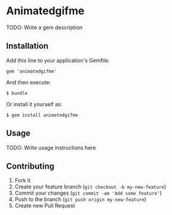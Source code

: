 # Animatedgifme

TODO: Write a gem description

## Installation

Add this line to your application's Gemfile:

    gem 'animatedgifme'

And then execute:

    $ bundle

Or install it yourself as:

    $ gem install animatedgifme

## Usage

TODO: Write usage instructions here

## Contributing

1. Fork it
2. Create your feature branch (`git checkout -b my-new-feature`)
3. Commit your changes (`git commit -am 'Add some feature'`)
4. Push to the branch (`git push origin my-new-feature`)
5. Create new Pull Request
